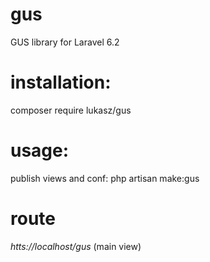 # gus
GUS library for Laravel 6.2

# installation:
composer require lukasz/gus

# usage:
publish views and conf: php artisan make:gus

# route
_htts://localhost/gus_
(main view)


